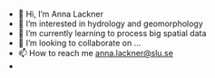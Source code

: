- 👋 Hi, I’m Anna Lackner
- 👀 I’m interested in hydrology and geomorphology
- 🌱 I’m currently learning to process big spatial data 
- 💞️ I’m looking to collaborate on ...
- 📫 How to reach me anna.lackner@slu.se
-
